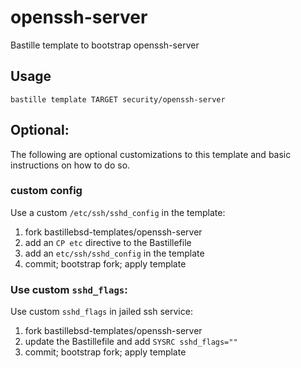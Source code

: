 # openssh-server
Bastille template to bootstrap openssh-server

## Usage
```shell
bastille template TARGET security/openssh-server
```

## Optional:
The following are optional customizations to this template and basic
instructions on how to do so.

### custom config
Use a custom `/etc/ssh/sshd_config` in the template:

1. fork bastillebsd-templates/openssh-server
2. add an `CP etc` directive to the Bastillefile
3. add an `etc/ssh/sshd_config` in the template
4. commit; bootstrap fork; apply template

### Use custom `sshd_flags`:
Use custom `sshd_flags` in jailed ssh service:

1. fork bastillebsd-templates/openssh-server
2. update the Bastillefile and add `SYSRC sshd_flags=""`
3. commit; bootstrap fork; apply template
